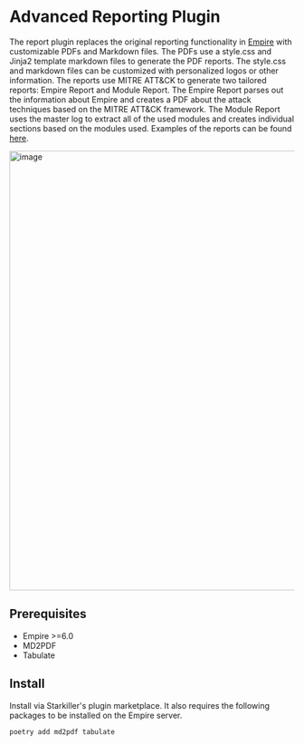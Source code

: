 # Advanced Reporting Plugin
The report plugin replaces the original reporting functionality in [Empire](https://github.com/BC-SECURITY/Empire/) with
customizable PDFs and Markdown files. The PDFs use a style.css and Jinja2 template markdown files to generate the PDF reports. The style.css
and markdown files can be customized with personalized logos or other information. The reports use MITRE ATT&CK to generate two tailored reports: Empire Report 
and Module Report. The Empire Report parses out the information about Empire and creates a PDF about the attack techniques 
based on the MITRE ATT&CK framework. The Module Report uses the master log to extract all of the used modules and creates
individual sections based on the modules used. Examples of the reports can be found [here](./templates/README.md).

<img width="776" alt="image" src="https://github.com/BC-SECURITY/Empire/assets/20302208/9f1d81a3-6bdc-4d65-a450-35ac3e19c264">

## Prerequisites
- Empire >=6.0
- MD2PDF
- Tabulate

## Install

Install via Starkiller's plugin marketplace.
It also requires the following packages to be installed on the Empire server.

```bash
poetry add md2pdf tabulate
```
